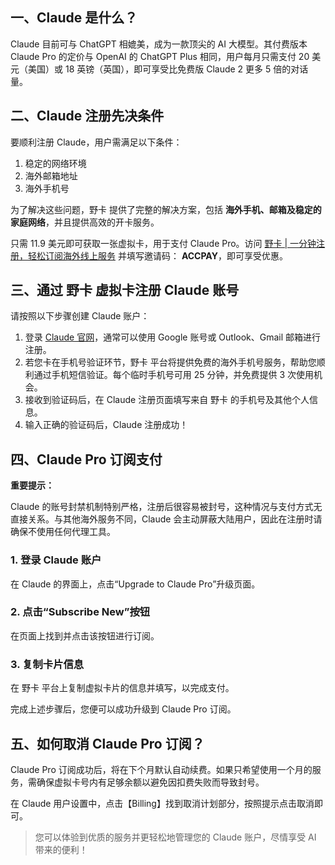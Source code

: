 ## 一、Claude 是什么？

Claude 目前可与 ChatGPT 相媲美，成为一款顶尖的 AI 大模型。其付费版本 Claude Pro 的定价与 OpenAI 的 ChatGPT Plus 相同，用户每月只需支付 20 美元（美国）或 18 英镑（英国），即可享受比免费版 Claude 2 更多 5 倍的对话量。

## 二、Claude 注册先决条件

要顺利注册 Claude，用户需满足以下条件：

1. 稳定的网络环境
2. 海外邮箱地址
3. 海外手机号

为了解决这些问题，野卡 提供了完整的解决方案，包括 **海外手机、邮箱及稳定的家庭网络**，并且提供高效的开卡服务。

只需 11.9 美元即可获取一张虚拟卡，用于支付 Claude Pro。访问 [野卡 | 一分钟注册，轻松订阅海外线上服务](https://bit.ly/bewildcard) 并填写邀请码： **ACCPAY**，即可享受优惠。

## 三、通过 野卡 虚拟卡注册 Claude 账号

请按照以下步骤创建 Claude 账户：

1. 登录 [Claude 官网](https://claude.ai/login)，通常可以使用 Google 账号或 Outlook、Gmail 邮箱进行注册。
2. 若您卡在手机号验证环节，野卡 平台将提供免费的海外手机号服务，帮助您顺利通过手机短信验证。每个临时手机号可用 25 分钟，并免费提供 3 次使用机会。
3. 接收到验证码后，在 Claude 注册页面填写来自 野卡 的手机号及其他个人信息。
4. 输入正确的验证码后，Claude 注册成功！

## 四、Claude Pro 订阅支付

**重要提示：**

Claude 的账号封禁机制特别严格，注册后很容易被封号，这种情况与支付方式无直接关系。与其他海外服务不同，Claude 会主动屏蔽大陆用户，因此在注册时请确保不使用任何代理工具。

### 1. 登录 Claude 账户

在 Claude 的界面上，点击“Upgrade to Claude Pro”升级页面。

### 2. 点击“Subscribe New”按钮

在页面上找到并点击该按钮进行订阅。

### 3. 复制卡片信息

在 野卡 平台上复制虚拟卡片的信息并填写，以完成支付。

完成上述步骤后，您便可以成功升级到 Claude Pro 订阅。

## 五、如何取消 Claude Pro 订阅？

Claude Pro 订阅成功后，将在下个月默认自动续费。如果只希望使用一个月的服务，需确保虚拟卡号内有足够余额以避免因扣费失败而导致封号。

在 Claude 用户设置中，点击【Billing】找到取消计划部分，按照提示点击取消即可。

> 您可以体验到优质的服务并更轻松地管理您的 Claude 账户，尽情享受 AI 带来的便利！